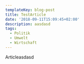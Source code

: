```yaml
---
templateKey: blog-post
title: TestArticle
date: '2018-09-11T15:09:45+02:00'
description: aasdasd
tags:
  - Politik
  - Umwelt
  - Wirtschaft
---
```

Articleasdasd
